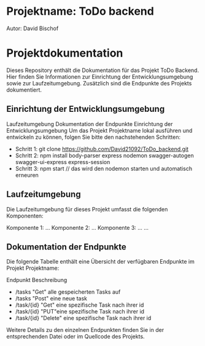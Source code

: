 # Projektname: ToDo backend
 Autor: David Bischof

# Projektdokumentation
Dieses Repository enthält die Dokumentation für das Projekt ToDo Backend. Hier finden Sie Informationen zur Einrichtung der Entwicklungsumgebung sowie zur Laufzeitumgebung. Zusätzlich sind die Endpunkte des Projekts dokumentiert.

## Einrichtung der Entwicklungsumgebung
Laufzeitumgebung
Dokumentation der Endpunkte
Einrichtung der Entwicklungsumgebung
Um das Projekt Projektname lokal ausführen und entwickeln zu können, folgen Sie bitte den nachstehenden Schritten:

* Schritt 1: git clone https://github.com/David21092/ToDo_backend.git
* Schritt 2: npm install body-parser express nodemon swagger-autogen swagger-ui-express express-session
* Schritt 3: npm start // das wird den nodemon starten und automatisch erneuren
## Laufzeitumgebung
Die Laufzeitumgebung für dieses Projekt umfasst die folgenden Komponenten:

Komponente 1: ...
Komponente 2: ...
Komponente 3: ...
...
## Dokumentation der Endpunkte
Die folgende Tabelle enthält eine Übersicht der verfügbaren Endpunkte im Projekt Projektname:

Endpunkt	Beschreibung
* /tasks	"Get" alle gespeicherten Tasks auf
* /tasks      "Post" eine  neue task
* /task/{id} 	"Get" eine spezifische Task nach ihrer id 
* /task/{id} 	"PUT"eine spezifische Task nach ihrer id 
* /task/{id}    "Delete" eine spezifische Task nach ihrer id 

Weitere Details zu den einzelnen Endpunkten finden Sie in der entsprechenden Datei oder im Quellcode des Projekts.